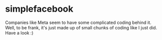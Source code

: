 # simplefacebook
Companies like Meta seem to have some complicated coding behind it. Well, to be frank, it's just made up of small chunks of coding like I just did. Have a look :)
